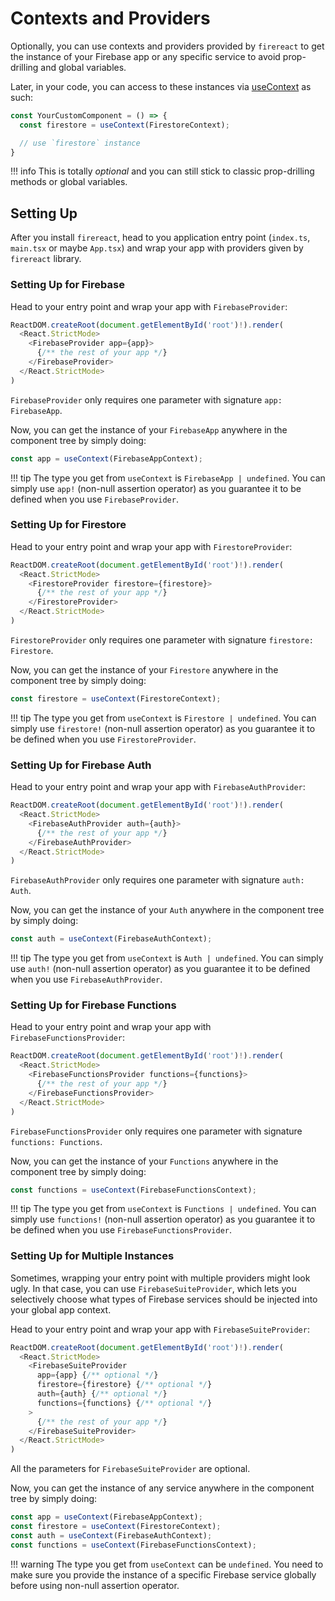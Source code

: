 # Contexts and Providers

Optionally, you can use contexts and providers provided by `firereact` to get the instance of your Firebase app or any specific service to avoid prop-drilling and global variables.

Later, in your code, you can access to these instances via [useContext][useContextDoc] as such:

```typescript
const YourCustomComponent = () => {
  const firestore = useContext(FirestoreContext);

  // use `firestore` instance
}
```

!!! info
    This is totally *optional* and you can still stick to classic prop-drilling methods or global variables.

## Setting Up

After you install `firereact`, head to you application entry point (`index.ts`, `main.tsx` or maybe `App.tsx`) and wrap your app with providers given by `firereact` library.

### Setting Up for Firebase

Head to your entry point and wrap your app with `FirebaseProvider`:

```typescript
ReactDOM.createRoot(document.getElementById('root')!).render(
  <React.StrictMode>
    <FirebaseProvider app={app}>
      {/** the rest of your app */}
    </FirebaseProvider>
  </React.StrictMode>
)
```

`FirebaseProvider` only requires one parameter with signature `app: FirebaseApp`.

Now, you can get the instance of your `FirebaseApp` anywhere in the component tree by simply doing:

```typescript
const app = useContext(FirebaseAppContext);
```

!!! tip
    The type you get from `useContext` is `FirebaseApp | undefined`. You can simply use `app!` (non-null assertion operator) as you guarantee it to be defined when you use `FirebaseProvider`.

### Setting Up for Firestore

Head to your entry point and wrap your app with `FirestoreProvider`:

```typescript
ReactDOM.createRoot(document.getElementById('root')!).render(
  <React.StrictMode>
    <FirestoreProvider firestore={firestore}>
      {/** the rest of your app */}
    </FirestoreProvider>
  </React.StrictMode>
)
```

`FirestoreProvider` only requires one parameter with signature `firestore: Firestore`.

Now, you can get the instance of your `Firestore` anywhere in the component tree by simply doing:

```typescript
const firestore = useContext(FirestoreContext);
```

!!! tip
    The type you get from `useContext` is `Firestore | undefined`. You can simply use `firestore!` (non-null assertion operator) as you guarantee it to be defined when you use `FirestoreProvider`.

### Setting Up for Firebase Auth

Head to your entry point and wrap your app with `FirebaseAuthProvider`:

```typescript
ReactDOM.createRoot(document.getElementById('root')!).render(
  <React.StrictMode>
    <FirebaseAuthProvider auth={auth}>
      {/** the rest of your app */}
    </FirebaseAuthProvider>
  </React.StrictMode>
)
```

`FirebaseAuthProvider` only requires one parameter with signature `auth: Auth`.

Now, you can get the instance of your `Auth` anywhere in the component tree by simply doing:

```typescript
const auth = useContext(FirebaseAuthContext);
```

!!! tip
    The type you get from `useContext` is `Auth | undefined`. You can simply use `auth!` (non-null assertion operator) as you guarantee it to be defined when you use `FirebaseAuthProvider`.

### Setting Up for Firebase Functions

Head to your entry point and wrap your app with `FirebaseFunctionsProvider`:

```typescript
ReactDOM.createRoot(document.getElementById('root')!).render(
  <React.StrictMode>
    <FirebaseFunctionsProvider functions={functions}>
      {/** the rest of your app */}
    </FirebaseFunctionsProvider>
  </React.StrictMode>
)
```

`FirebaseFunctionsProvider` only requires one parameter with signature `functions: Functions`.

Now, you can get the instance of your `Functions` anywhere in the component tree by simply doing:

```typescript
const functions = useContext(FirebaseFunctionsContext);
```

!!! tip
    The type you get from `useContext` is `Functions | undefined`. You can simply use `functions!` (non-null assertion operator) as you guarantee it to be defined when you use `FirebaseFunctionsProvider`.

### Setting Up for Multiple Instances

Sometimes, wrapping your entry point with multiple providers might look ugly. In that case, you can use `FirebaseSuiteProvider`, which lets you selectively choose what types of Firebase services should be injected into your global app context.

Head to your entry point and wrap your app with `FirebaseSuiteProvider`:

```typescript
ReactDOM.createRoot(document.getElementById('root')!).render(
  <React.StrictMode>
    <FirebaseSuiteProvider
      app={app} {/** optional */}
      firestore={firestore} {/** optional */}
      auth={auth} {/** optional */}
      functions={functions} {/** optional */}
    >
      {/** the rest of your app */}
    </FirebaseSuiteProvider>
  </React.StrictMode>
)
```

All the parameters for `FirebaseSuiteProvider` are optional.

Now, you can get the instance of any service anywhere in the component tree by simply doing:

```typescript
const app = useContext(FirebaseAppContext);
const firestore = useContext(FirestoreContext);
const auth = useContext(FirebaseAuthContext);
const functions = useContext(FirebaseFunctionsContext);
```

!!! warning
    The type you get from `useContext` can be `undefined`. You need to make sure you provide the instance of a specific Firebase service globally before using non-null assertion operator.

[useContextDoc]: https://react.dev/reference/react/useContext